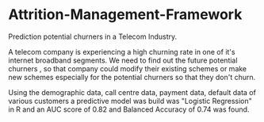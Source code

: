 # Attrition-Management-Framework


Prediction potential churners in a Telecom Industry.

A telecom company is experiencing a high churning rate in one of it's internet broadband segments.  We need to find out the future potential churners , so that company could modify their existing schemes or make new schemes especially for the potential churners so that they don't churn.

Using the demographic data, call centre data, payment data, default data of various customers a predictive model was build was "Logistic Regression" in R and an AUC score of 0.82 and Balanced Accuracy of 0.74 was found.

